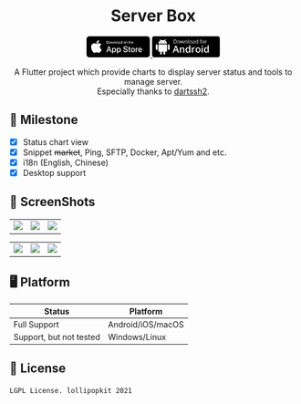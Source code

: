<!-- Title-->
<p align="center">
  <h1 align="center">Server Box</h1>
</p>

<!-- Badges-->
<p align="center">
  <a href="https://apps.apple.com/app/id1586449703">
    <img style="height: 37px" src="screenshots/appstore.svg">
  </a>
  <a href="https://github.com/lollipopkit/flutter_server_box/releases/latest">
    <img style="height: 37px" src="screenshots/dl-android.svg">
  </a>
</p>

<p align="center">
A Flutter project which provide charts to display server status and tools to manage server.<br>Especially thanks to <a href="https://github.com/TerminalStudio/dartssh2">dartssh2</a>.
</p>


## 🔖 Milestone
- [x] Status chart view
- [x] Snippet ~~market~~, Ping, SFTP, Docker, Apt/Yum and etc.
- [x] i18n (English, Chinese)
- [x] Desktop support

## 📱 ScreenShots
<table>
  <tr>
    <td>
	    <img width="200px" src="https://raw.githubusercontent.com/lollipopkit/flutter_server_monitor_toolbox/main/screenshots/server.jpg">
    </td>
    <td>
	    <img width="200px" src="https://raw.githubusercontent.com/lollipopkit/flutter_server_monitor_toolbox/main/screenshots/server_detail.png">
    </td>
    <td>
	    <img width="200px" src="https://raw.githubusercontent.com/lollipopkit/flutter_server_monitor_toolbox/main/screenshots/convert.png">
    </td>
  </tr>
</table>
<table>
  <tr>
    <td>
	    <img width="200px" src="https://raw.githubusercontent.com/lollipopkit/flutter_server_monitor_toolbox/main/screenshots/ping.png">
    </td>
    <td>
	    <img width="200px" src="https://raw.githubusercontent.com/lollipopkit/flutter_server_monitor_toolbox/main/screenshots/apt.png">
    </td>
    <td>
	    <img width="200px" src="https://raw.githubusercontent.com/lollipopkit/flutter_server_monitor_toolbox/main/screenshots/docker.png">
    </td>
  </tr>
</table>

## 🖥 Platform
| Status                  | Platform          |
| ----------------------- | ----------------- |
| Full Support            | Android/iOS/macOS |
| Support, but not tested | Windows/Linux     |


## 📝 License
`LGPL License. lollipopkit 2021`
